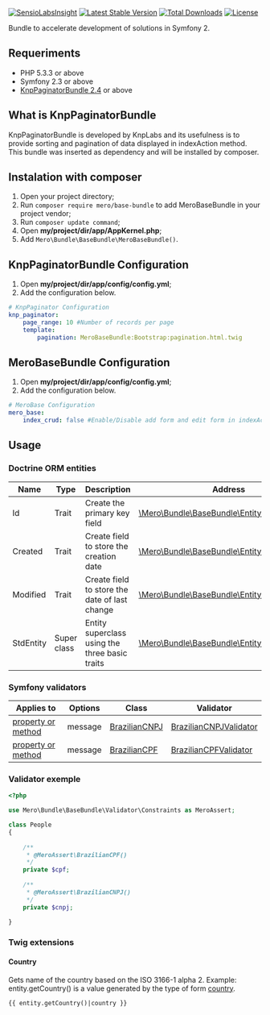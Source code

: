 [![SensioLabsInsight](https://insight.sensiolabs.com/projects/4612cf8e-4579-4ad5-a2ca-8e4620da09c8/mini.png)](https://insight.sensiolabs.com/projects/4612cf8e-4579-4ad5-a2ca-8e4620da09c8) [![Latest Stable Version](https://poser.pugx.org/mero/base-bundle/v/stable.svg)](https://packagist.org/packages/mero/base-bundle) [![Total Downloads](https://poser.pugx.org/mero/base-bundle/downloads.svg)](https://packagist.org/packages/mero/base-bundle) [![License](https://poser.pugx.org/mero/base-bundle/license.svg)](https://packagist.org/packages/mero/base-bundle)

Bundle to accelerate development of solutions in Symfony 2.

## Requeriments

- PHP 5.3.3 or above
- Symfony 2.3 or above
- [KnpPaginatorBundle 2.4](https://github.com/KnpLabs/KnpPaginatorBundle) or above

## What is KnpPaginatorBundle

KnpPaginatorBundle is developed by KnpLabs and its usefulness is to provide sorting and 
pagination of data displayed in indexAction method. This bundle was inserted as dependency and will be installed by composer.

## Instalation with composer

1. Open your project directory;
2. Run `composer require mero/base-bundle` to add MeroBaseBundle in your project vendor;
3. Run `composer update command`;
4. Open **my/project/dir/app/AppKernel.php**;
6. Add `Mero\Bundle\BaseBundle\MeroBaseBundle()`.

## KnpPaginatorBundle Configuration

1. Open **my/project/dir/app/config/config.yml**;
2. Add the configuration below.

```yaml
# KnpPaginator Configuration
knp_paginator:
    page_range: 10 #Number of records per page
    template:
        pagination: MeroBaseBundle:Bootstrap:pagination.html.twig
```

## MeroBaseBundle Configuration

1. Open **my/project/dir/app/config/config.yml**;
2. Add the configuration below.

```yaml
# MeroBase Configuration
mero_base:
    index_crud: false #Enable/Disable add form and edit form in indexAction 
```

## Usage

### Doctrine ORM entities

| Name      | Type        | Description                                    | Address  |
| --------- | ----------- | ---------------------------------------------- | -------- |
| Id        | Trait       | Create the primary key field                   | [\Mero\Bundle\BaseBundle\Entity\Field\Id](https://github.com/merorafael/MeroBaseBundle/blob/master/Entity/Field/Id.php) |
| Created   | Trait       | Create field to store the creation date        | [\Mero\Bundle\BaseBundle\Entity\Field\Created](https://github.com/merorafael/MeroBaseBundle/blob/master/Entity/Field/Created.php) |
| Modified  | Trait       | Create field to store the date of last change  | [\Mero\Bundle\BaseBundle\Entity\Field\Modified](https://github.com/merorafael/MeroBaseBundle/blob/master/Entity/Field/Modified.php) |
| StdEntity | Super class | Entity superclass using the three basic traits | [\Mero\Bundle\BaseBundle\Entity\StdEntity](https://github.com/merorafael/MeroBaseBundle/blob/master/Entity/StdEntity.php) | 

### Symfony validators

| Applies to         | Options | Class | Validator |
| -------------------| ------- | ----- | --------- |
| [property or method](http://symfony.com/doc/current/book/validation.html#validation-property-target) | message | [BrazilianCNPJ](https://github.com/merorafael/MeroBaseBundle/blob/master/Validator/Constraints/BrazilianCNPJ.php) | [BrazilianCNPJValidator](https://github.com/merorafael/MeroBaseBundle/blob/master/Validator/Constraints/BrazilianCNPJValidator.php)  |
| [property or method](http://symfony.com/doc/current/book/validation.html#validation-property-target) | message | [BrazilianCPF](https://github.com/merorafael/MeroBaseBundle/blob/master/Validator/Constraints/BrazilianCPF.php)  | [BrazilianCPFValidator](https://github.com/merorafael/MeroBaseBundle/blob/master/Validator/Constraints/BrazilianCPFValidator.php)   |

### Validator exemple

```php
<?php

use Mero\Bundle\BaseBundle\Validator\Constraints as MeroAssert;

class People 
{
    
    /**
     * @MeroAssert\BrazilianCPF()
     */
    private $cpf;
    
    /**
     * @MeroAssert\BrazilianCNPJ()
     */
    private $cnpj;

}
```

### Twig extensions

#### Country

Gets name of the country based on the ISO 3166-1 alpha 2.
Example: entity.getCountry() is a value generated by the type of form [country](http://symfony.com/doc/current/reference/forms/types/country.html).

```twig
{{ entity.getCountry()|country }}
```
